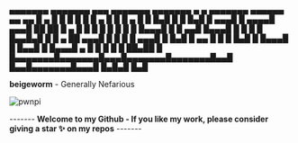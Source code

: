  ▄▄▄▄▄▄▄ ▄▄▄▄▄▄▄ ▄▄▄ ▄▄▄▄▄▄▄ ▄▄▄▄▄▄▄ ▄     ▄ ▄▄▄▄▄▄▄ ▄▄▄▄▄▄   ▄▄   ▄▄ 
█  ▄    █       █   █       █       █ █ ▄ █ █       █   ▄  █ █  █▄█  █
█ █▄█   █    ▄▄▄█   █   ▄▄▄▄█    ▄▄▄█ ██ ██ █   ▄   █  █ █ █ █       █
█       █   █▄▄▄█   █  █  ▄▄█   █▄▄▄█       █  █ █  █   █▄▄█▄█       █
█  ▄   ██    ▄▄▄█   █  █ █  █    ▄▄▄█       █  █▄█  █    ▄▄  █       █
█ █▄█   █   █▄▄▄█   █  █▄▄█ █   █▄▄▄█   ▄   █       █   █  █ █ ██▄██ █
█▄▄▄▄▄▄▄█▄▄▄▄▄▄▄█▄▄▄█▄▄▄▄▄▄▄█▄▄▄▄▄▄▄█▄▄█ █▄▄█▄▄▄▄▄▄▄█▄▄▄█  █▄█▄█   █▄█

**beigeworm** - Generally Nefarious

![pwnpi](https://github.com/beigeworm/PwnPi-A.L.O.A-OLED-build/assets/93350544/a63c79e8-6ab7-4907-bed0-55f05df03062)

-------  **Welcome to my Github - If you like my work, please consider giving a star ✨ on my repos**  -------
<!--
**beigeworm/beigeworm** is a ✨ _special_ ✨ repository because its `README.md` (this file) appears on your GitHub profile.

Here are some ideas to get you started:

- 🔭 I’m currently working on ...
- 🌱 I’m currently learning ...
- 👯 I’m looking to collaborate on ...
- 🤔 I’m looking for help with ...
- 💬 Ask me about ...
- 📫 How to reach me: ...
- 😄 Pronouns: ...
- ⚡ Fun fact: ...
-->
